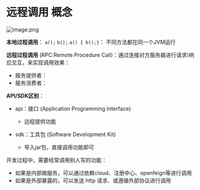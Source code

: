 # 远程调用 概念

![image.png](https://cdn.jsdelivr.net/gh/letengzz/Two-C@main/img/Java/202308181530050.png)

**本地过程调用**： `a();` `b();` `a() { b();}`： 不同方法都在同一个JVM运行

**远程过程调用** (RPC:Remote Procedure Call)：通过连接对方服务器进行请求\响应交互，来实现调用效果：

- 服务提供者：
- 服务消费者：

**API/SDK区别**：

- api：接口 (Application Programming Interface)
  - 远程提供功能

- sdk：工具包 (Software Development Kit)
  - 导入jar包，直接调用功能即可

开发过程中，需要经常调用别人写的功能：

- 如果是内部微服务，可以通过依赖cloud、注册中心、openfeign等进行调用
- 如果是外部暴露的，可以发送 http 请求、或遵循外部协议进行调用

